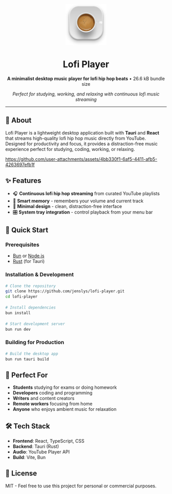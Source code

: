 <div align="center">
  <img src="src-tauri/icons/icon.png" alt="Lofi Player" width="128" height="128">

# Lofi Player

**A minimalist desktop music player for lofi hip hop beats** • 26.6 kB bundle size

_Perfect for studying, working, and relaxing with continuous lofi music streaming_

</div>

---

## 🎵 About

Lofi Player is a lightweight desktop application built with **Tauri** and **React** that streams high-quality lofi hip hop music directly from YouTube. Designed for productivity and focus, it provides a distraction-free music experience perfect for studying, coding, working, or relaxing.

https://github.com/user-attachments/assets/4bb330f1-6af5-4411-afb5-4263697efb1f

## ✨ Features

- 🎧 **Continuous lofi hip hop streaming** from curated YouTube playlists
- 💾 **Smart memory** - remembers your volume and current track
- 🎨 **Minimal design** - clean, distraction-free interface
- 🎛️ **System tray integration** - control playback from your menu bar

## 🚀 Quick Start

### Prerequisites

- [Bun](https://bun.sh/) or [Node.js](https://nodejs.org/)
- [Rust](https://rustup.rs/) (for Tauri)

### Installation & Development

```bash
# Clone the repository
git clone https://github.com/jenslys/lofi-player.git
cd lofi-player

# Install dependencies
bun install

# Start development server
bun run dev
```

### Building for Production

```bash
# Build the desktop app
bun run tauri build
```

## 🎯 Perfect For

- **Students** studying for exams or doing homework
- **Developers** coding and programming
- **Writers** and content creators
- **Remote workers** focusing from home
- **Anyone** who enjoys ambient music for relaxation

## 🛠️ Tech Stack

- **Frontend**: React, TypeScript, CSS
- **Backend**: Tauri (Rust)
- **Audio**: YouTube Player API
- **Build**: Vite, Bun

## 📝 License

MIT - Feel free to use this project for personal or commercial purposes.
